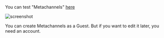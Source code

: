 You can test "Metachannels" [here](http://metachannels.ga/)

![screenshot](https://i.imgur.com/YBHIYDb.jpg)

You can create Metachannels as a Guest. But if you want to edit it later, you need an account.